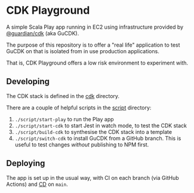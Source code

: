 # CDK Playground

A simple Scala Play app running in EC2 using infrastructure provided by [@guardian/cdk](https://github.com/guardian/cdk) (aka GuCDK).

The purpose of this repository is to offer a "real life" application to test GuCDK on that is isolated from in use production applications.

That is, CDK Playground offers a low risk environment to experiment with.

## Developing
The CDK stack is defined in the [cdk](./cdk) directory.

There are a couple of helpful scripts in the [script](./script) directory:
  1. `./script/start-play` to run the Play app
  1. `./script/start-cdk` to start Jest in watch mode, to test the CDK stack
  1. `./script/build-cdk` to synthesise the CDK stack into a template
  1. `./script/switch-cdk` to install GuCDK from a GitHub branch. This is useful to test changes _without_ publishing to NPM first.

## Deploying
The app is set up in the usual way, with CI on each branch (via GitHub Actions) and [CD](https://riffraff.gutools.co.uk/deployment/history?projectName=devx%3A%3Acdk-playground&stage=PROD&pageSize=20&page=1) on `main`.
